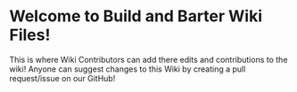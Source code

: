 # Welcome to Build and Barter Wiki Files!

This is where Wiki Contributors can add there edits and contributions to the wiki! Anyone can suggest changes to this Wiki by creating a pull request/issue on our GitHub! 

